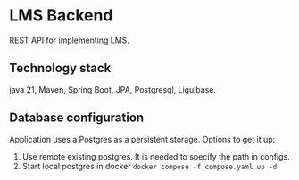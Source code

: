 # LMS Backend

REST API for implementing LMS.

## Technology stack

java 21, Maven, Spring Boot, JPA, Postgresql, Liquibase.

## Database configuration

Application uses a Postgres as a persistent storage. Options to get it up:

1. Use remote existing postgres. It is needed to specify the path in configs.
2. Start local postgres in docker `docker compose -f compose.yaml up -d`
